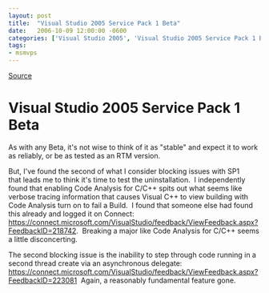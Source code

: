 ```yaml
---
layout: post
title:  "Visual Studio 2005 Service Pack 1 Beta"
date:   2006-10-09 12:00:00 -0600
categories: ['Visual Studio 2005', 'Visual Studio 2005 Service Pack 1 Beta']
tags:
- msmvps
---
```

[Source](http://blogs.msmvps.com/peterritchie/2006/10/10/visual-studio-2005-service-pack-1-beta/ "Permalink to Visual Studio 2005 Service Pack 1 Beta")

# Visual Studio 2005 Service Pack 1 Beta

As with any Beta, it's not wise to think of it as "stable" and expect it to work as reliably, or be as tested as an RTM version.

But, I've found the second of what I consider blocking issues with SP1 that leads me to think it's time to test the uninstallation.  I independently found that enabling Code Analysis for C/C++ spits out what seems like verbose tracing information that causes Visual C++ to view building with Code Analysis turn on to fail a Build.  I found that someone else had found this already and logged it on Connect: <https://connect.microsoft.com/VisualStudio/feedback/ViewFeedback.aspx?FeedbackID=218742>.  Breaking a major like Code Analysis for C/C++ seems a little disconcerting.

The second blocking issue is the inability to step through code running in a second thread create via an asynchronous delegate: <https://connect.microsoft.com/VisualStudio/feedback/ViewFeedback.aspx?FeedbackID=223081>  Again, a reasonably fundamental feature gone.

